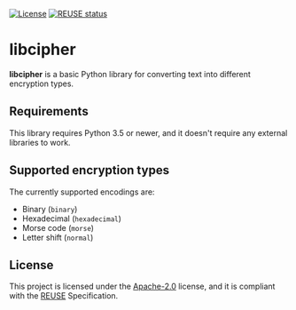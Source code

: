<!--
SPDX-FileCopyrightText: 2022 DaniElectra

SPDX-License-Identifier: Apache-2.0
-->

[![License](https://img.shields.io/github/license/DaniElectra/libcipher)](https://img.shields.io/github/license/DaniElectra/libcipher) [![REUSE status](https://api.reuse.software/badge/github.com/DaniElectra/libcipher)](https://api.reuse.software/info/github.com/DaniElectra/libcipher)

# libcipher  
**libcipher** is a basic Python library for converting text into different encryption types.  

## Requirements  
This library requires Python 3.5 or newer, and it doesn't require any external libraries to work.  

## Supported encryption types  
The currently supported encodings are:  

- Binary (`binary`)  
- Hexadecimal (`hexadecimal`)  
- Morse code (`morse`)  
- Letter shift (`normal`)  

## License  
This project is licensed under the [Apache-2.0](LICENSE) license, and it is compliant with the [REUSE](https://reuse.software) Specification.
